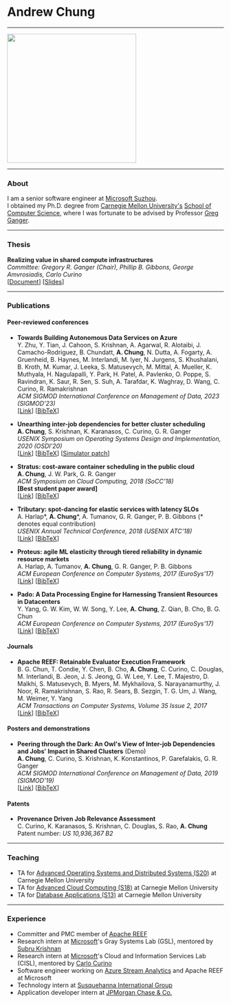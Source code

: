 # Andrew Chung

---

<img src="https://avatars.githubusercontent.com/afchung" width="300" height="300">

---

### About

I am a senior software engineer at [Microsoft Suzhou](https://careers.microsoft.com/v2/global/en/locations/suzhou.html).  
I obtained my Ph.D. degree from [Carnegie Mellon University's](https://www.cmu.edu/) [School of Computer Science](https://www.cs.cmu.edu/), where I was fortunate to be advised by Professor [Greg Ganger](https://www.ece.cmu.edu/~ganger/).

---

### Thesis

**Realizing value in shared compute infrastructures**  
_Committee: Gregory R. Ganger (Chair), Phillip B. Gibbons, George Amvrosiadis, Carlo Curino_  
\[[Document](resources/docs/thesis.pdf)\] \[[Slides](resources/docs/thesis-slides.pdf)\]  

---

### Publications

#### Peer-reviewed conferences
* **Towards Building Autonomous Data Services on Azure**  
Y. Zhu, Y. Tian, J. Cahoon, S. Krishnan, A. Agarwal, R. Alotaibi, J. Camacho-Rodriguez, B. Chundatt, **A. Chung**, N. Dutta, A. Fogarty, A. Gruenheid, B. Haynes, M. Interlandi, M. Iyer, N. Jurgens, S. Khushalani, B. Kroth, M. Kumar, J. Leeka, S. Matusevych, M. Mittal, A. Mueller, K. Muthyala, H. Nagulapalli, Y. Park, H. Patel, A. Pavlenko, O. Poppe, S. Ravindran, K. Saur, R. Sen, S. Suh, A. Tarafdar, K. Waghray, D. Wang, C. Curino, R. Ramakrishnan  
_ACM SIGMOD International Conference on Management of Data, 2023 (SIGMOD'23)_  
\[[Link](https://dl.acm.org/doi/abs/10.1145/3555041.3589674)\] \[[BibTeX](resources/bibtex/zhu-2023-sigmod-towards.bib)\]  

* **Unearthing inter-job dependencies for better cluster scheduling**  
**A. Chung**, S. Krishnan, K. Karanasos, C. Curino, G. R. Ganger  
_USENIX Symposium on Operating Systems Design and Implementation, 2020 (OSDI'20)_  
\[[Link](https://www.pdl.cmu.edu/PDL-FTP/CloudComputing/chung-osdi20-final136.pdf)\] \[[BibTeX](resources/bibtex/chung-2020-osdi-wing.bib)\] \[[Simulator patch](https://issues.apache.org/jira/browse/YARN-1187)]  

* **Stratus: cost-aware container scheduling in the public cloud**  
**A. Chung**, J. W. Park, G. R. Ganger  
_ACM Symposium on Cloud Computing, 2018 (SoCC'18)_  
**[Best student paper award]**  
\[[Link](http://www.pdl.cmu.edu/PDL-FTP/CloudComputing/p121-Chung.pdf)\] \[[BibTeX](resources/bibtex/chung-2018-socc-stratus.bib)\]  

* **Tributary: spot-dancing for elastic services with latency SLOs**  
A. Harlap\*, **A. Chung**\*, A. Tumanov, G. R. Ganger, P. B. Gibbons (\* denotes equal contribution)  
_USENIX Annual Technical Conference, 2018 (USENIX ATC'18)_  
\[[Link](http://www.pdl.cmu.edu/PDL-FTP/BigLearning/harlap-usenix-atc-2018.pdf)\] \[[BibTeX](resources/bibtex/harlap-2018-atc-tributary.bib)\]  

* **Proteus: agile ML elasticity through tiered reliability in dynamic resource markets**  
A. Harlap, A. Tumanov, **A. Chung**, G. R. Ganger, P. B. Gibbons  
_ACM European Conference on Computer Systems, 2017 (EuroSys'17)_  
\[[Link](http://www.pdl.cmu.edu/PDL-FTP/BigLearning/Proteus.pdf)\] \[[BibTeX](resources/bibtex/harlap-2017-eurosys-proteus.bib)\]  

* **Pado: A Data Processing Engine for Harnessing Transient Resources in Datacenters**  
Y. Yang, G. W. Kim, W. W. Song, Y. Lee, **A. Chung**, Z. Qian, B. Cho, B. G. Chun  
_ACM European Conference on Computer Systems, 2017 (EuroSys'17)_  
\[[Link](http://dl.acm.org/citation.cfm?id=3064181)\] \[[BibTeX](resources/bibtex/yang-2017-eurosys-pado.bib)\]


#### Journals

* **Apache REEF: Retainable Evaluator Execution Framework**  
B. G. Chun, T. Condie, Y. Chen, B. Cho, **A. Chung**, C. Curino, C. Douglas, M. Interlandi, B. Jeon, J. S. Jeong, G. W. Lee, Y. Lee, T. Majestro, D. Malkhi, S. Matusevych, B. Myers, M. Mykhailova, S. Narayanamurthy, J. Noor, R. Ramakrishnan, S. Rao, R. Sears, B. Sezgin, T. G. Um, J. Wang, M. Weimer, Y. Yang  
_ACM Transactions on Computer Systems, Volume 35 Issue 2, 2017_  
\[[Link](https://dl.acm.org/citation.cfm?id=3132037)\] \[[BibTeX](resources/bibtex/chun-2017-toc-reef.bib)]


#### Posters and demonstrations

* **Peering through the Dark: An Owl's View of Inter-job Dependencies and Jobs' Impact in Shared Clusters** (Demo)  
**A. Chung**, C. Curino, S. Krishnan, K. Konstantinos, P. Garefalakis, G. R. Ganger  
_ACM SIGMOD International Conference on Management of Data, 2019 (SIGMOD'19)_  
\[[Link](http://www.doc.ic.ac.uk/~pg1712/static/papers/mde696-chungA.pdf)\] \[[BibTeX](resources/bibtex/chung-2019-sigmod-owl.bib)\]


#### Patents

* **Provenance Driven Job Relevance Assessment**  
C. Curino, K. Karanasos, S. Krishnan, C. Douglas, S. Rao, **A. Chung**  
Patent number: _US 10,936,367 B2_

---

### Teaching

* TA for [Advanced Operating Systems and Distributed Systems (S20)](https://www.cs.cmu.edu/~15712) at Carnegie Mellon University
* TA for [Advanced Cloud Computing (S18)](https://www.cs.cmu.edu/~15719) at Carnegie Mellon University
* TA for [Database Applications (S13)](https://www.cs.cmu.edu/~christos/courses/dbms.S13/) at Carnegie Mellon University

---

### Experience

* Committer and PMC member of [Apache REEF](https://reef.apache.org/)
* Research intern at [Microsoft](https://www.microsoft.com/)'s Gray Systems Lab (GSL), mentored by [Subru Krishnan](https://azuredata.microsoft.com/profile/d1027b58-4ea8-4f59-875a-216bc3276a69)
* Research intern at [Microsoft](https://www.microsoft.com/)'s Cloud and Information Services Lab (CISL), mentored by [Carlo Curino](https://azuredata.microsoft.com/profile/b130d396-d7aa-4669-815d-d242c9a664b5)
* Software engineer working on [Azure Stream Analytics](https://azure.microsoft.com/en-us/services/stream-analytics/) and Apache REEF at Microsoft
* Technology intern at [Susquehanna International Group](https://www.sig.com/)
* Application developer intern at [JPMorgan Chase & Co.](https://www.jpmorganchase.com/)
